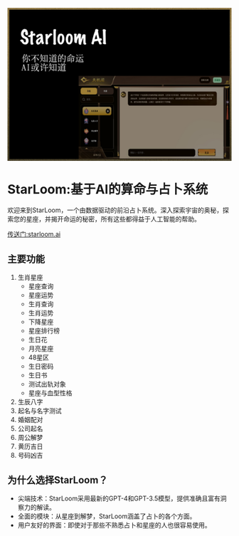 [![Starloom](./images/mainpage2.jpg)](https://starloom.ai)

# StarLoom:基于AI的算命与占卜系统

欢迎来到StarLoom，一个由数据驱动的前沿占卜系统。深入探索宇宙的奥秘，探索您的星座，并揭开命运的秘密，所有这些都得益于人工智能的帮助。

[传送门:starloom.ai](https://starloom.ai/#/)
## 主要功能

1. 生肖星座
    - 星座查询
    - 星座运势
    - 生肖查询
    - 生肖运势
    - 下降星座
    - 星座排行榜
    - 生日花
    - 月亮星座
    - 48星区
    - 生日密码
    - 生日书
    - 测试出轨对象
    - 星座与血型性格
2. 生辰八字
3. 起名与名字测试
4. 婚姻配对
5. 公司起名
6. 周公解梦
7. 黄历吉日
8. 号码凶吉

## 为什么选择StarLoom？
- 尖端技术：StarLoom采用最新的GPT-4和GPT-3.5模型，提供准确且富有洞察力的解读。
- 全面的模块：从星座到解梦，StarLoom涵盖了占卜的各个方面。
- 用户友好的界面：即使对于那些不熟悉占卜和星座的人也很容易使用。

